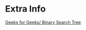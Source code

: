 # Extra Info

<a href="https://www.geeksforgeeks.org/binary-search-tree-data-structure/" target="_blank">Geeks for Geeks/ Binary Search Tree</a>
